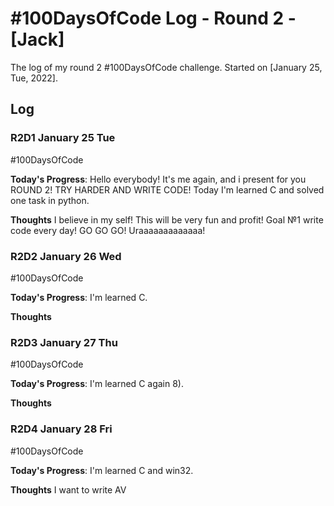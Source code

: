 # #100DaysOfCode Log - Round 2 - [Jack]

The log of my round 2 #100DaysOfCode challenge. Started on [January 25, Tue, 2022].

## Log

### R2D1 January 25 Tue
#100DaysOfCode

**Today's Progress**: Hello everybody! It's me again, and i present for you ROUND 2! TRY HARDER AND WRITE CODE!
Today I'm learned C and solved one task in python.

 

**Thoughts** I believe in my self! This will be very fun and profit!
Goal №1 write code every day!
GO GO GO! Uraaaaaaaaaaaaa!

### R2D2 January 26 Wed
#100DaysOfCode

**Today's Progress**: I'm learned C.


 

**Thoughts**

### R2D3 January 27 Thu
#100DaysOfCode

**Today's Progress**: I'm learned C again 8).


 

**Thoughts**


### R2D4 January 28 Fri
#100DaysOfCode

**Today's Progress**: I'm learned C and win32.


 

**Thoughts** 
I want to write AV



